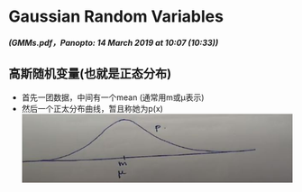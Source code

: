 # Gaussian Random Variables 

***(GMMs.pdf，Panopto: 14 March 2019 at 10:07 (10:33))***

## 高斯随机变量(也就是正态分布)

* 首先一团数据，中间有一个mean (通常用m或μ表示)
* 然后一个正太分布曲线，暂且称她为p(x)
![](./img/gauDis.JPG)

